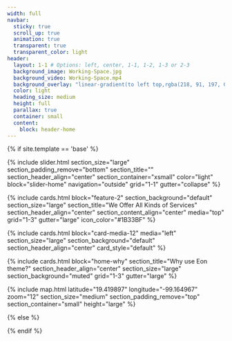 ```yaml
---
width: full
navbar:
  sticky: true
  scroll_up: true
  animation: true
  transparent: true
  transparent_color: light
header:
  layout: 1-1 # Options: left, center, 1-1, 1-2, 1-3 or 2-3
  background_image: Working-Space.jpg
  background_video: Working-Space.mp4
  background_overlay: "linear-gradient(to left top,rgba(218, 91, 197, 0.8) 0%,rgba(151, 27, 191, 0.8) 30%,rgba(2, 8, 212, 0.8) 80%)"
  color: light
  heading_size: medium
  height: full
  parallax: true
  container: small
  content:
    block: header-home
---
```


[comment]: # (This actually is the most platform independent comment)

{% if site.template == 'base' %}

  {% include slider.html 
  section_size="large"
  section_padding_remove="bottom"
  section_title="" 
  section_header_align="center"
  section_container="xsmall"
  color="light"
  block="slider-home" 
  navigation="outside"
  grid="1-1"
  gutter="collapse"
  %}

  {% include cards.html 
    block="feature-2" 
    section_background="default" 
    section_size="large"
    section_title="We Offer All Kinds of Services" 
    section_header_align="center"
    section_content_align="center"
    media="top"
    grid="1-3"
    gutter="large"
    icon_color="#1B33BF"
  %}

  {% include cards.html 
    block="card-media-12" 
    media="left" 
    section_size="large"
    section_background="default"
    section_header_align="center"
    card_style="default"
  %}

  {% include cards.html 
    block="home-why" 
    section_title="Why use Eon theme?"
    section_header_align="center"
    section_size="large"
    section_background="muted"
    grid="1-3"
    gutter="large"
  %}

  {% include map.html 
    latitude="19.419897" 
    longitude="-99.164967" 
    zoom="12" 
    section_size="medium"
    section_padding_remove="top"
    section_container="small"
    height="large"
  %}
  
{% else %}


{% endif %}